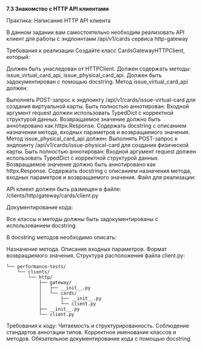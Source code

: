 **7.3 Знакомство с HTTP API клиентами**

Практика: Написание HTTP API клиента

В данном задании вам самостоятельно необходим реализовать API клиент для работы с эндпоинтами /api/v1/cards сервиса http-gateway 

Требования к реализации
Создайте класс CardsGatewayHTTPClient, который:

Должен быть унаследован от HTTPClient.
Должен содержать методы: issue_virtual_card_api, issue_physical_card_api.
Должен быть задокументирован с помощью docstring.
Метод issue_virtual_card_api должен:

Выполнять POST-запрос к эндпоинту /api/v1/cards/issue-virtual-card для создания виртуальной карты.
Быть полностью аннотирован:
Входной аргумент request должен использовать TypedDict с корректной структурой данных.
Возвращаемое значение должно быть аннотировано как httpx.Response.
Содержать docstring с описанием назначения метода, входных параметров и возвращаемого значения.
Метод issue_physical_card_api должен:
Выполнять POST-запрос к эндпоинту /api/v1/cards/issue-physical-card для создания физической карты.
Быть полностью аннотирован:
Входной аргумент request должен использовать TypedDict с корректной структурой данных.
Возвращаемое значение должно быть аннотировано как httpx.Response.
Содержать docstring с описанием назначения метода, входных параметров и возвращаемого значения.
Файл для реализации:

API клиент должен быть размещен в файле:
/clients/http/gateway/cards/client.py

                  
Документирование кода:

Все классы и методы должны быть задокументированы с использованием docstring.

В docstring методов необходимо описать:

Назначение метода.
Описание входных параметров.
Формат возвращаемого значения.
Структура расположения файла client.py:
```
└── performance-tests/
    └── clients/
        └── http/
            ├── gateway/
            │   ├── __init__.py
            │   └── cards/
            │       ├── __init__.py
            │       └── client.py
            ├── __init__.py
            └── client.py

```

                  
Требования к коду:
Читаемость и структурированность.
Соблюдение стандартов аннотации типов.
Корректное именование классов и методов.
Обязательное документирование кода с помощью docstring. 